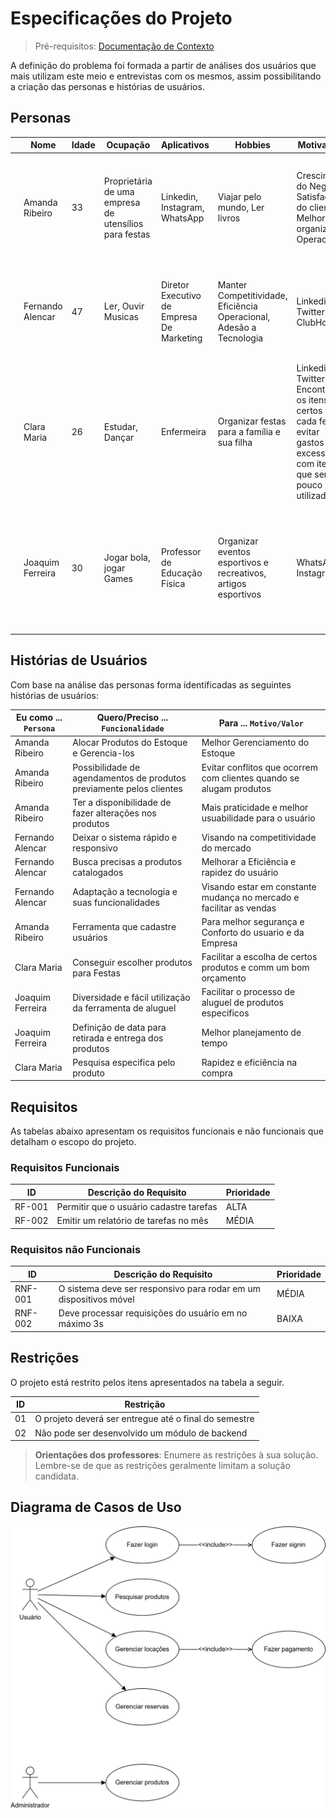 # Especificações do Projeto

> Pré-requisitos: [Documentação de Contexto](documentacao-de-contexto.md)

A definição do problema foi formada a partir de análises dos usuários que mais utilizam este meio e entrevistas com os mesmos, assim possibilitando a criação das personas e histórias de usuários.

## Personas

|                                                      | Nome             | Idade | Ocupação                                              | Aplicativos                               | Hobbies                                                             | Motivações                                                                                                                  | Frustrações                                                                                                                       |
| ---------------------------------------------------- | ---------------- | ----- | ----------------------------------------------------- | ----------------------------------------- | ------------------------------------------------------------------- | --------------------------------------------------------------------------------------------------------------------------- | --------------------------------------------------------------------------------------------------------------------------------- |
| ![Amanda Ribeiro](img/persona-2.jpg)                 | Amanda Ribeiro   | 33    | Proprietária de uma empresa de utensílios para festas | Linkedin, Instagram, WhatsApp             | Viajar pelo mundo, Ler livros                                       | Crescimento do Negócio, Satisfação do cliente, Melhor organização Operacional                                               | Conflitos em datas de agendamento, Problemas relacionados ao Pagamento, Dificil Organização de Estoque                            |
| ![Fernando Alencar](img/persona-1.jpg)               | Fernando Alencar | 47    | Ler, Ouvir Musicas                                    | Diretor Executivo de Empresa De Marketing | Manter Competitividade, Eficiência Operacional, Adesão a Tecnologia | Linkedin, Twitter, ClubHouse                                                                                                | Dificuldade de adaptação a novas tecnologias do mercado, Concorrência Acirrada, Mal Gestão de Tempo                               |
| ![Clara Maria](img/persona-enfermeira.jpg)           | Clara Maria      | 26    | Estudar, Dançar                                       | Enfermeira                                | Organizar festas para a família e sua filha                         | Linkedin, Twitter: Encontrar os itens certos para cada festa, evitar gastos excessivos com itens que serão pouco utilizados |
| ![Joaquim Ferreira](img/persona-educador-fisico.jpg) | Joaquim Ferreira | 30    | Jogar bola, jogar Games                               | Professor de Educação Física              | Organizar eventos esportivos e recreativos, artigos esportivos      | WhatsApp, Instagram                                                                                                         | Garantir que todos os participantes tenham acesso aos equipamentos necessários, evitar a compra de itens caros e pouco utilizados |

## Histórias de Usuários

Com base na análise das personas forma identificadas as seguintes histórias de usuários:

| Eu como ... `Persona` | Quero/Preciso ... `Funcionalidade`                                   | Para ... `Motivo/Valor`                                             |
| --------------------- | -------------------------------------------------------------------- | ------------------------------------------------------------------- |
| Amanda Ribeiro        | Alocar Produtos do Estoque e Gerencia-los                            | Melhor Gerenciamento do Estoque                                     |
| Amanda Ribeiro        | Possibilidade de agendamentos de produtos previamente pelos clientes | Evitar conflitos que ocorrem com clientes quando se alugam produtos |
| Amanda Ribeiro        | Ter a disponibilidade de fazer alterações nos produtos               | Mais praticidade e melhor usuabilidade para o usuário               |
| Fernando Alencar      | Deixar o sistema rápido e responsivo                                 | Visando na competitividade do mercado                               |
| Fernando Alencar      | Busca precisas a produtos catalogados                                | Melhorar a Eficiência e rapidez do usuário                          |
| Fernando Alencar      | Adaptação a tecnologia e suas funcionalidades                        | Visando estar em constante mudança no mercado e facilitar as vendas |
| Amanda Ribeiro        | Ferramenta que cadastre usuários                                     | Para melhor segurança e Conforto do usuario e da Empresa            |
| Clara Maria           | Conseguir escolher produtos para Festas                              | Facilitar a escolha de certos produtos e comm um bom orçamento      |
| Joaquim Ferreira      | Diversidade e fácil utilização da ferramenta de aluguel              | Facilitar o processo de aluguel de produtos especificos             |
| Joaquim Ferreira      | Definição de data para retirada e entrega dos produtos               | Melhor planejamento de tempo                                        |
| Clara Maria           | Pesquisa especifica pelo produto                                     | Rapidez e eficiência na compra                                      |

## Requisitos

As tabelas abaixo apresentam os requisitos funcionais e não funcionais que detalham o escopo do projeto.

### Requisitos Funcionais

| ID     | Descrição do Requisito                  | Prioridade |
| ------ | --------------------------------------- | ---------- |
| RF-001 | Permitir que o usuário cadastre tarefas | ALTA       |
| RF-002 | Emitir um relatório de tarefas no mês   | MÉDIA      |

### Requisitos não Funcionais

| ID      | Descrição do Requisito                                            | Prioridade |
| ------- | ----------------------------------------------------------------- | ---------- |
| RNF-001 | O sistema deve ser responsivo para rodar em um dispositivos móvel | MÉDIA      |
| RNF-002 | Deve processar requisições do usuário em no máximo 3s             | BAIXA      |

## Restrições

O projeto está restrito pelos itens apresentados na tabela a seguir.

| ID  | Restrição                                             |
| --- | ----------------------------------------------------- |
| 01  | O projeto deverá ser entregue até o final do semestre |
| 02  | Não pode ser desenvolvido um módulo de backend        |

> **Orientações dos professores**: Enumere as restrições à sua solução. Lembre-se de que as restrições geralmente limitam a solução candidata.

## Diagrama de Casos de Uso

![Diagrama de casos de uso](img/diagrama-casos-de-uso.png)
